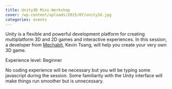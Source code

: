 ```yaml
---
title: Unity3D Mini-Workshop
cover: /wp-content/uploads/2015/07/unity3d.jpg
categories: events
---
```

Unity is a flexible and powerful development platform for creating multiplatform 3D and 2D games and interactive experiences. In this session, a developer from [Mechabit](http://www.mechabit.co.uk/), Kevin Tsang, will help you create your very own 3D game.

Experience level: Beginner
  
No coding experience will be necessary but you will be typing some javascript during the session. Some familiarity with the Unity interface will make things run smoother but is unnecessary.

<img class="ngg_displayed_gallery mceItem" src="http://flab.space/nextgen-attach_to_post/preview/id--413" alt="" data-mce-placeholder="1" />
